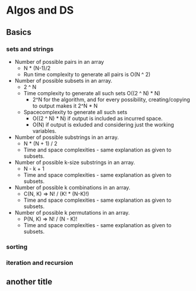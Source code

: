 # Algos and DS


## Basics
### sets and strings
- Number of possible pairs in an array
  - N * (N-1)/2
  - Run time complexity to generate all pairs is O(N ^ 2)
- Number of possible subsets in an array.
  - 2 ^ N
  - Time complexity to generate all such sets O((2 ^ N) * N)
    - 2^N for the algorithm, and for every possibility, creating/copying to output makes it 2^N * N
  - Spacecomplexity to generate all such sets 
    - O((2 ^ N) * N) if output is included as incurred space.
    - O(N) if output is exluded and considering just the working variables.
- Number of possible substrings in an array.
  - N * (N + 1) / 2
  - Time and space complexities - same explanation as given to subsets.
- Number of possible k-size substrings in an array.
  - N - k + 1
  - Time and space complexities - same explanation as given to subsets.
- Number of possible k combinations in an array.
  - C(N, K) => N! / (K! * (N-K)!)
  - Time and space complexities - same explanation as given to subsets.
- Number of possible k permutations in an array.
  - P(N, K) => N! / (N - K)!
  - Time and space complexities - same explanation as given to subsets.

### sorting


### iteration and recursion




## another title


